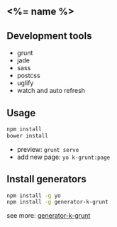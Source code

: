 ## <%= name %>



## Development tools
* grunt
* jade
* sass
* postcss
* uglify
* watch and auto refresh



## Usage
```bash
npm install
bower install
```

* preview: `grunt serve`
* add new page: `yo k-grunt:page`



## Install generators

```bash
npm install -g yo
npm install -g generator-k-grunt
```

see more: [generator-k-grunt](https://github.com/Kreja/generator-k-grunt)

